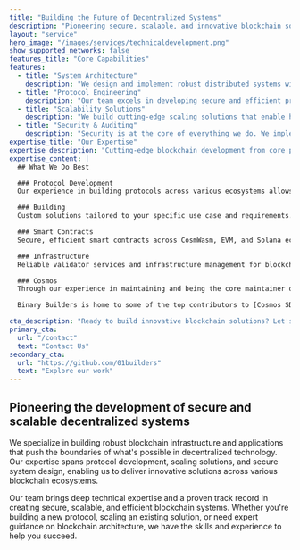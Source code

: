 ```yaml
---
title: "Building the Future of Decentralized Systems"
description: "Pioneering secure, scalable, and innovative blockchain solutions"
layout: "service"
hero_image: "/images/services/technicaldevelopment.png"
show_supported_networks: false
features_title: "Core Capabilities"
features:
  - title: "System Architecture"
    description: "We design and implement robust distributed systems with a focus on security, scalability, and performance. Our expertise spans across multiple blockchain architectures and consensus mechanisms."
  - title: "Protocol Engineering"
    description: "Our team excels in developing secure and efficient protocols that power the next generation of decentralized applications. We specialize in creating modular, interoperable solutions."
  - title: "Scalability Solutions"
    description: "We build cutting-edge scaling solutions that enable high-performance blockchain applications. Our expertise includes layer-2 solutions, rollups, and innovative consensus mechanisms."
  - title: "Security & Auditing"
    description: "Security is at the core of everything we do. We implement rigorous security practices and conduct thorough audits to ensure the integrity of blockchain systems."
expertise_title: "Our Expertise"
expertise_description: "Cutting-edge blockchain development from core protocols to production-ready applications."
expertise_content: |
  ## What We Do Best

  ### Protocol Development
  Our experience in building protocols across various ecosystems allows us to make informed decisions about the best technologies to use for your project.

  ### Building
  Custom solutions tailored to your specific use case and requirements. We have a vast understanding of various technologies (Rust, Go, JS, Solidity, Move, Solana, etc..) and blockchain development (Rollups, L1s, smart contracts) allowing us to make informed decisions based off a products requirements.

  ### Smart Contracts
  Secure, efficient smart contracts across CosmWasm, EVM, and Solana ecosystems. Our engineers develop and audit contract systems with a focus on security, gas optimization, and seamless integration with bridges for cross-chain communication and existing blockchain infrastructure.

  ### Infrastructure
  Reliable validator services and infrastructure management for blockchain networks. We provide robust node operation for chains, monitoring solutions, and DevOps expertise to ensure your infrastructure remains secure and performant.

  ### Cosmos
  Through our experience in maintaining and being the core maintainer of the Cosmos SDK, our extensive work on IBC and deep understanding of CometBFT and Cosmwasm, we are able to provide a wide range of services to the Cosmos ecosystem.

  Binary Builders is home to some of the top contributors to [Cosmos SDK](https://github.com/cosmos/cosmos-sdk/graphs/contributors) and [IBC](https://github.com/cosmos/ibc-go/graphs/contributors).

cta_description: "Ready to build innovative blockchain solutions? Let's collaborate on your next project."
primary_cta:
  url: "/contact"
  text: "Contact Us"
secondary_cta:
  url: "https://github.com/01builders"
  text: "Explore our work"
---
```


## Pioneering the development of secure and scalable decentralized systems

We specialize in building robust blockchain infrastructure and applications that push the boundaries of what's possible in decentralized technology. Our expertise spans protocol development, scaling solutions, and secure system design, enabling us to deliver innovative solutions across various blockchain ecosystems.

Our team brings deep technical expertise and a proven track record in creating secure, scalable, and efficient blockchain systems. Whether you're building a new protocol, scaling an existing solution, or need expert guidance on blockchain architecture, we have the skills and experience to help you succeed.